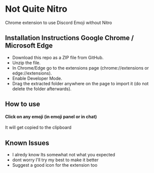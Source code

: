 
# Not Quite Nitro


Chrome extension to use Discord Emoji without Nitro
## Installation Instructions Google Chrome / Microsoft Edge

- Download this repo as a ZIP file from GitHub.
- Unzip the file.
- In Chrome/Edge go to the extensions page (chrome://extensions or edge://extensions).
- Enable Developer Mode.
- Drag the extracted folder anywhere on the page to import it (do not delete the folder afterwards).

  
## How to use

#### Click on any emoji (in emoji panel or in chat)

It will get copied to the clipboard

  
## Known Issues

- I alredy know Its somewhat not what you expected
- dont worry I'll try my best to make it better
- Suggest a good icon for the extension too

  

